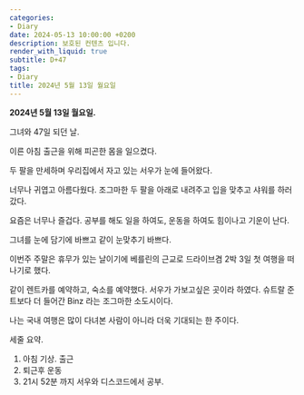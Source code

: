 ```yaml
---
categories:
- Diary
date: 2024-05-13 10:00:00 +0200
description: 보호된 컨텐츠 입니다.
render_with_liquid: true
subtitle: D+47
tags:
- Diary
title: 2024년 5월 13일 월요일
---
```




**2024년 5월 13일 월요일.**



그녀와 47일 되던 날.



이른 아침 출근을 위해 피곤한 몸을 일으켰다.



두 팔을 만세하며 우리집에서 자고 있는 서우가 눈에 들어왔다.



너무나 귀엽고 아름다웠다. 조그마한 두 팔을 아래로 내려주고 입을 맞추고 샤워를 하러 갔다.



요즘은 너무나 즐겁다. 공부를 해도 일을 하여도, 운동을 하여도 힘이나고 기운이 난다.



그녀를 눈에 담기에 바쁘고 같이 눈맞추기 바쁘다.



이번주 주말은 휴무가 있는 날이기에 베를린의 근교로 드라이브겸 2박 3일 첫 여행을 떠나기로 했다.



같이 렌트카를 예약하고, 숙소를 예약했다. 서우가 가보고싶은 곳이라 하였다. 슈트랄 준트보다 더 들어간 Binz 라는 조그마한 소도시이다.



나는 국내 여행은 많이 다녀본 사람이 아니라 더욱 기대되는 한 주이다.



세줄 요약.

1. 아침 기상. 출근
2. 퇴근후 운동
3. 21시 52분 까지 서우와 디스코드에서 공부.  



